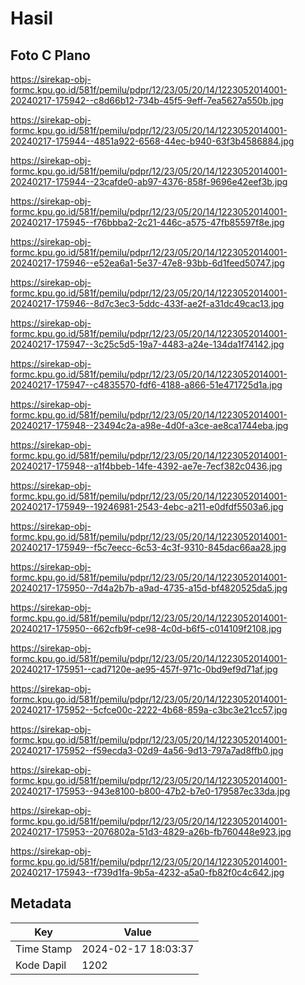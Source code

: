 # Hasil

## Foto C Plano

https://sirekap-obj-formc.kpu.go.id/581f/pemilu/pdpr/12/23/05/20/14/1223052014001-20240217-175942--c8d66b12-734b-45f5-9eff-7ea5627a550b.jpg

https://sirekap-obj-formc.kpu.go.id/581f/pemilu/pdpr/12/23/05/20/14/1223052014001-20240217-175944--4851a922-6568-44ec-b940-63f3b4586884.jpg

https://sirekap-obj-formc.kpu.go.id/581f/pemilu/pdpr/12/23/05/20/14/1223052014001-20240217-175944--23cafde0-ab97-4376-858f-9696e42eef3b.jpg

https://sirekap-obj-formc.kpu.go.id/581f/pemilu/pdpr/12/23/05/20/14/1223052014001-20240217-175945--f76bbba2-2c21-446c-a575-47fb85597f8e.jpg

https://sirekap-obj-formc.kpu.go.id/581f/pemilu/pdpr/12/23/05/20/14/1223052014001-20240217-175946--e52ea6a1-5e37-47e8-93bb-6d1feed50747.jpg

https://sirekap-obj-formc.kpu.go.id/581f/pemilu/pdpr/12/23/05/20/14/1223052014001-20240217-175946--8d7c3ec3-5ddc-433f-ae2f-a31dc49cac13.jpg

https://sirekap-obj-formc.kpu.go.id/581f/pemilu/pdpr/12/23/05/20/14/1223052014001-20240217-175947--3c25c5d5-19a7-4483-a24e-134da1f74142.jpg

https://sirekap-obj-formc.kpu.go.id/581f/pemilu/pdpr/12/23/05/20/14/1223052014001-20240217-175947--c4835570-fdf6-4188-a866-51e471725d1a.jpg

https://sirekap-obj-formc.kpu.go.id/581f/pemilu/pdpr/12/23/05/20/14/1223052014001-20240217-175948--23494c2a-a98e-4d0f-a3ce-ae8ca1744eba.jpg

https://sirekap-obj-formc.kpu.go.id/581f/pemilu/pdpr/12/23/05/20/14/1223052014001-20240217-175948--a1f4bbeb-14fe-4392-ae7e-7ecf382c0436.jpg

https://sirekap-obj-formc.kpu.go.id/581f/pemilu/pdpr/12/23/05/20/14/1223052014001-20240217-175949--19246981-2543-4ebc-a211-e0dfdf5503a6.jpg

https://sirekap-obj-formc.kpu.go.id/581f/pemilu/pdpr/12/23/05/20/14/1223052014001-20240217-175949--f5c7eecc-6c53-4c3f-9310-845dac66aa28.jpg

https://sirekap-obj-formc.kpu.go.id/581f/pemilu/pdpr/12/23/05/20/14/1223052014001-20240217-175950--7d4a2b7b-a9ad-4735-a15d-bf4820525da5.jpg

https://sirekap-obj-formc.kpu.go.id/581f/pemilu/pdpr/12/23/05/20/14/1223052014001-20240217-175950--662cfb9f-ce98-4c0d-b6f5-c014109f2108.jpg

https://sirekap-obj-formc.kpu.go.id/581f/pemilu/pdpr/12/23/05/20/14/1223052014001-20240217-175951--cad7120e-ae95-457f-971c-0bd9ef9d71af.jpg

https://sirekap-obj-formc.kpu.go.id/581f/pemilu/pdpr/12/23/05/20/14/1223052014001-20240217-175952--5cfce00c-2222-4b68-859a-c3bc3e21cc57.jpg

https://sirekap-obj-formc.kpu.go.id/581f/pemilu/pdpr/12/23/05/20/14/1223052014001-20240217-175952--f59ecda3-02d9-4a56-9d13-797a7ad8ffb0.jpg

https://sirekap-obj-formc.kpu.go.id/581f/pemilu/pdpr/12/23/05/20/14/1223052014001-20240217-175953--943e8100-b800-47b2-b7e0-179587ec33da.jpg

https://sirekap-obj-formc.kpu.go.id/581f/pemilu/pdpr/12/23/05/20/14/1223052014001-20240217-175953--2076802a-51d3-4829-a26b-fb760448e923.jpg

https://sirekap-obj-formc.kpu.go.id/581f/pemilu/pdpr/12/23/05/20/14/1223052014001-20240217-175943--f739d1fa-9b5a-4232-a5a0-fb82f0c4c642.jpg


## Metadata

| Key        | Value               |
| ---------- | ------------------- |
| Time Stamp | 2024-02-17 18:03:37 |
| Kode Dapil | 1202                |



